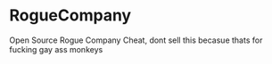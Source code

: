 # RogueCompany
Open Source Rogue Company Cheat, dont sell this becasue thats for fucking gay ass monkeys
